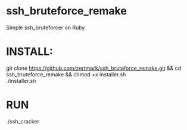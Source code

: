 # ssh_bruteforce_remake
Simple ssh_bruteforcer on Ruby                                               
# INSTALL:                          
git clone https://github.com/zertmark/ssh_bruteforce_remake.git && cd ssh_bruteforce_remake && chmod +x installer.sh               
./installer.sh                               
# RUN                       
./ssh_cracker
